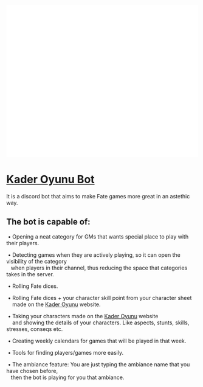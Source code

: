 <div align="center">
	<br>
	<a href="https://discord.com/api/oauth2/authorize?client_id=745377989130190928&permissions=2147483633&scope=bot">
		<img src="kader.svg" width="800" height="400" alt="Click to invite the bot. (Only Turkish For Now)">
	</a>
	<br>
</div>

# [Kader Oyunu Bot](https://discord.com/api/oauth2/authorize?client_id=745377989130190928&permissions=2147483633&scope=bot)

It is a discord bot that aims to make Fate games more great in an astethic way.

<h2>The bot is capable of:</h2>
  &nbsp;• Opening a neat category for GMs that wants special place to play with their players. <br />

  &nbsp;• Detecting games when they are actively playing, so it can open the visibility of the category <br />
    &nbsp;&nbsp;&nbsp;when players in their channel, thus reducing the space that categories takes in the server. <br />

  &nbsp;• Rolling Fate dices.<br />

  &nbsp;• Rolling Fate dices + your character skill point from your character sheet <br />
    &nbsp;&nbsp;&nbsp;&nbsp;made on the [Kader Oyunu](http://kaderoyunu.com) website. <br />

  &nbsp;• Taking your characters made on the [Kader Oyunu](http://kaderoyunu.com) website <br />
    &nbsp;&nbsp;&nbsp;&nbsp;and showing the details of your characters. Like aspects, stunts, skills, stresses, conseqs etc. <br />

  &nbsp;• Creating weekly calendars for games that will be played in that week. <br />

  &nbsp;• Tools for finding players/games more easily. <br />

  &nbsp;• The ambiance feature: You are just typing the ambiance name that you have chosen before, <br />
  &nbsp;&nbsp;&nbsp;then the bot is playing for you that ambiance. <br />
